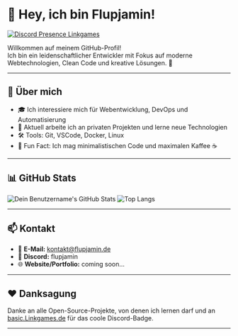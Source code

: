 # 👋 Hey, ich bin Flupjamin!

[![Discord Presence Linkgames](https://basic.Linkgames.de//api/1314266093770117130?idleMessage=I'm%20chilling%20bro&theme=dark)](https://discord.com/users/1314266093770117130)

Willkommen auf meinem GitHub-Profil!  
Ich bin ein leidenschaftlicher Entwickler mit Fokus auf moderne Webtechnologien, Clean Code und kreative Lösungen. 🚀

---

## 🧠 Über mich

- 🎓 Ich interessiere mich für Webentwicklung, DevOps und Automatisierung  
- 💼 Aktuell arbeite ich an privaten Projekten und lerne neue Technologien  
- 🛠️ Tools: Git, VSCode, Docker, Linux  
- 🧘 Fun Fact: Ich mag minimalistischen Code und maximalen Kaffee ☕  


---

## 📊 GitHub Stats

![Dein Benutzername's GitHub Stats](https://github-readme-stats.vercel.app/api?username=flupadmin&show_icons=true&theme=radical)
![Top Langs](https://github-readme-stats.vercel.app/api/top-langs/?username=flupadmin&layout=compact&theme=radical)

---

## 📫 Kontakt

- 📧 **E-Mail:** kontakt@flupjamin.de
- 💬 **Discord:** flupjamin
- 🌐 **Website/Portfolio:** coming soon...

---

## ❤️ Danksagung

Danke an alle Open-Source-Projekte, von denen ich lernen darf und an [basic.Linkgames.de](https://basic.Linkgames.de) für das coole Discord-Badge.

---
